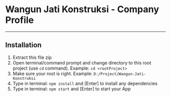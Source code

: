# Wangun Jati Konstruksi - Company Profile

---

## Installation
1. Extract this file zip
2. Open terminal/command prompt and change directory to this root project (use `cd` command). Example: `cd <rootProject>`
3. Make sure your root is right. Example: `D:/Project/Wangun-Jati-Konstruksi`
4. Type in terminal: `npm install` and [Enter] to install any dependencies
5. Type in terminal: `npm start` and [Enter] to start your App